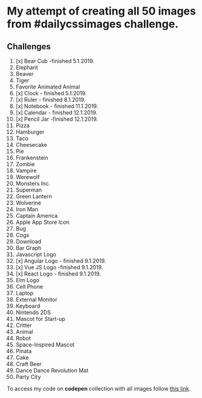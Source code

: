 # My attempt of creating all 50 images from #dailycssimages challenge.

## Challenges

1. [x] Bear Cub -finished 5.1.2019.
1. Elephant
1. Beaver
1. Tiger
1. Favorite Animated Animal
1. [x] Clock - finished 5.1.2019.
1. [x] Ruler - finished 8.1.2019.
1. [x] Notebook - finished 11.1.2019.
1. [x] Calendar - finished 12.1.2019. 
1. [x] Pencil Jar -finished 12.1.2019.
1. Pizza
1. Hamburger
1. Taco
1. Cheesecake
1. Pie
1. Frankenstein
1. Zombie
1. Vampire
1. Werewolf
1. Monsters Inc.
1. Superman
1. Green Lantern
1. Wolverine
1. Iron Man
1. Captain America
1. Apple App Store Icon
1. Bug
1. Cogs
1. Download
1. Bar Graph
1. Javascript Logo
1. [x] Angular Logo - finished 9.1.2019.
1. [x] Vue JS Logo -finished 9.1.2019.
1. [x] React Logo - finished 9.1.2019.
1. Elm Logo
1. Cell Phone
1. Laptop
1. External Monitor
1. Keyboard
1. Nintendo 2DS
1. Mascot for Start-up
1. Critter
1. Animal
1. Robot
1. Space-Inspired Mascot
1. Pinata
1. Cake
1. Craft Beer
1. Dance Dance Revolution Mat
1. Party City

To access my code on **codepen** collection with all images follow [this link][link].

[link]: https://codepen.io/collection/XLLYKv/
